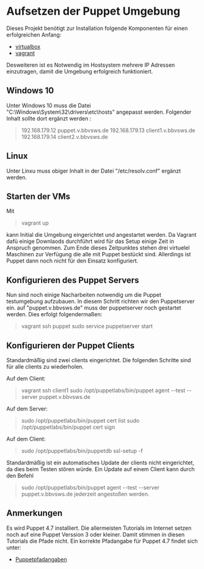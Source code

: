 Aufsetzen der Puppet Umgebung
=============================

Dieses Projekt benötigt zur Installation folgende Komponenten für einen erfolgreichen Anfang:
 
 - [virtualbox](https://www.virtualbox.org/wiki/Downloads "Virtualbox Download")
 - [vagrant](www.virtualbox.org/wiki/Downloads "Vagrant Download")
 
 Desweiteren ist es Notwendig im Hostsystem mehrere IP Adressen einzutragen, damit die Umgebung erfolgreich funktioniert.
 
Windows 10
----------

Unter Windows 10 muss die Datei "C:\Windows\System\32\drivers\etc\hosts"  angepasst werden.
Folgender Inhalt sollte dort ergänzt werden : 

>192.168.179.12 puppet.v.bbvsws.de
>192.168.179.13 client1.v.bbvsws.de
>192.168.179.14 client2.v.bbvsws.de

Linux
-----

Unter Linxu muss obiger Inhalt in der Datei "/etc/resolv.conf" ergänzt werden.


Starten der VMs
---------------

Mit

> vagrant up

kann Initial die Umgebung eingerichtet und angestartet werden. Da Vagrant dafü einige Downlaods durchführt wird für das Setup
einige Zeit in Anspruch genommen. Zum Ende dieses Zeitpunktes stehen drei virtuelel Maschinen zur Verfügung die alle mit Puppet bestückt sind.
Allerdings ist Puppet dann noch nicht für den Einsatz konfiguriert.
 
Konfigurieren des Puppet Servers
--------------------------------
Nun sind noch einige Nacharbeiten notwendig um die Puppet testumgebung aufzubauen. In diesem Schritt richten wir den Puppetserver ein.
auf "puppet.v.bbvsws.de" muss der puppetserver noch gestartet werden. Dies erfolgt folgendermaßen:

> vagrant ssh puppet
> sudo service puppetserver start

Konfigurieren der Puppet Clients
--------------------------------
 
Standardmäßig sind zwei clients eingerichtet. Die folgenden Schritte sind für alle clients zu wiederholen.

Auf dem Client:
> vagrant ssh client1
> sudo /opt/puppetlabs/bin/puppet agent --test --server puppet.v.bbvsws.de 

Auf dem Server:
 > sudo /opt/puppetlabs/bin/puppet cert list
 > sudo /opt/puppetlabs/bin/puppet cert sign <NAME>
 
 Auf dem Client:
 > sudo /opt/puppetlabs/bin/puppetdb ssl-setup -f
 
 Standardmäßig ist ein automatisches Update der clients nicht eingerichtet, da dies beim Testen stören würde.
 Ein Update auf einem Client kann durch den Befehl 
 > sudo /opt/puppetlabs/bin/puppet agent --test --server puppet.v.bbvsws.de jederzeit angestoßen werden.
 
 Anmerkungen
 -----------
 
 Es wird Puppet 4.7 installiert. Die allermeisten Tutorials im Internet setzen noch auf eine Puppet Verssion 3 oder kleiner. Damit stimmen in diesen Tutorials 
 die Pfade nicht.
 Ein korrekte Pfadangabe für Puppet 4.7 findet sich unter:
 
 * [Puppetpfadangaben](https://docs.puppet.com/puppet/4.7/reference/dirs_codedir.html)
 

